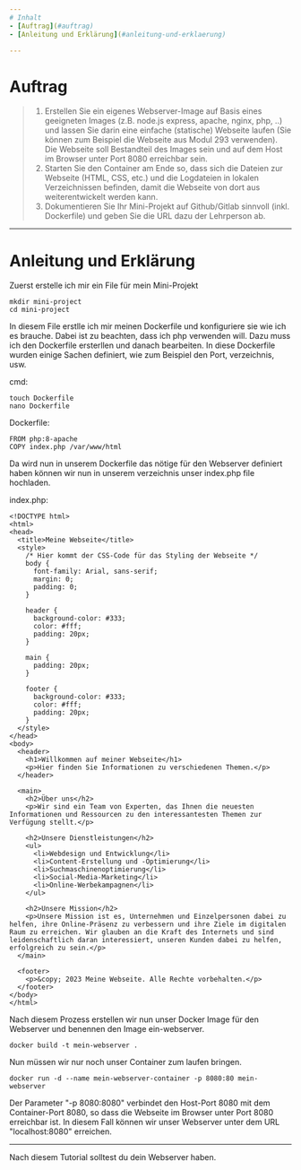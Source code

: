 ```yaml
--- 
# Inhalt
- [Auftrag](#auftrag)
- [Anleitung und Erklärung](#anleitung-und-erklaerung)

---
```

# Auftrag

>1. Erstellen Sie ein eigenes Webserver-Image auf Basis eines geeigneten Images (z.B. node.js express, apache, nginx, php, ..) und lassen Sie darin eine einfache (statische) Webseite laufen (Sie können zum Beispiel die Webseite aus Modul 293 verwenden).
>    Die Webseite soll Bestandteil des Images sein und auf dem Host im Browser unter Port 8080 erreichbar sein.
>3. Starten Sie den Container am Ende so, dass sich die Dateien zur Webseite (HTML, CSS, etc.) und die Logdateien in lokalen Verzeichnissen befinden, damit die Webseite von dort aus weiterentwickelt werden kann.
>4. Dokumentieren Sie Ihr Mini-Projekt auf Github/Gitlab sinnvoll (inkl. Dockerfile) und geben Sie die URL dazu der Lehrperson ab.

---
# Anleitung  und Erklärung

Zuerst erstelle ich mir ein File für mein Mini-Projekt
````
mkdir mini-project
cd mini-project
````

In diesem File erstlle ich mir meinen Dockerfile und konfiguriere sie wie ich es brauche. Dabei ist zu beachten, dass ich php verwenden will. Dazu muss ich den Dockerfile ersterllen und danach bearbeiten.  In diese Dockerfile wurden einige Sachen definiert, wie zum Beispiel den Port, verzeichnis, usw.

cmd:

````
touch Dockerfile
nano Dockerfile
````

Dockerfile:

````
FROM php:8-apache
COPY index.php /var/www/html
````

Da wird nun in unserem Dockerfile das nötige für den Webserver definiert haben können wir nun in unserem verzeichnis unser index.php file hochladen.

index.php:

````
<!DOCTYPE html>
<html>
<head>
  <title>Meine Webseite</title>
  <style>
    /* Hier kommt der CSS-Code für das Styling der Webseite */
    body {
      font-family: Arial, sans-serif;
      margin: 0;
      padding: 0;
    }

    header {
      background-color: #333;
      color: #fff;
      padding: 20px;
    }

    main {
      padding: 20px;
    }

    footer {
      background-color: #333;
      color: #fff;
      padding: 20px;
    }
  </style>
</head>
<body>
  <header>
    <h1>Willkommen auf meiner Webseite</h1>
    <p>Hier finden Sie Informationen zu verschiedenen Themen.</p>
  </header>

  <main>
    <h2>Über uns</h2>
    <p>Wir sind ein Team von Experten, das Ihnen die neuesten Informationen und Ressourcen zu den interessantesten Themen zur Verfügung stellt.</p>

    <h2>Unsere Dienstleistungen</h2>
    <ul>
      <li>Webdesign und Entwicklung</li>
      <li>Content-Erstellung und -Optimierung</li>
      <li>Suchmaschinenoptimierung</li>
      <li>Social-Media-Marketing</li>
      <li>Online-Werbekampagnen</li>
    </ul>

    <h2>Unsere Mission</h2>
    <p>Unsere Mission ist es, Unternehmen und Einzelpersonen dabei zu helfen, ihre Online-Präsenz zu verbessern und ihre Ziele im digitalen Raum zu erreichen. Wir glauben an die Kraft des Internets und sind leidenschaftlich daran interessiert, unseren Kunden dabei zu helfen, erfolgreich zu sein.</p>
  </main>

  <footer>
    <p>&copy; 2023 Meine Webseite. Alle Rechte vorbehalten.</p>
  </footer>
</body>
</html>

````

Nach diesem Prozess erstellen wir nun unser Docker Image für den Webserver und benennen den Image ein-webserver.

````
docker build -t mein-webserver .
````

Nun müssen wir nur noch unser Container zum laufen bringen. 

````
docker run -d --name mein-webserver-container -p 8080:80 mein-webserver
````

Der Parameter "-p 8080:8080" verbindet den Host-Port 8080 mit dem Container-Port 8080, so dass die Webseite im Browser unter Port 8080 erreichbar ist. In diesem Fall können wir unser Webserver unter dem URL "localhost:8080" erreichen.

---

Nach diesem Tutorial solltest du dein Webserver haben.
